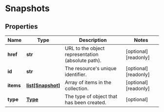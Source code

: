 # Snapshots

## Properties
| Name | Type | Description | Notes |
| ------------ | ------------- | ------------- | ------------- |
| **href** | **str** | URL to the object representation (absolute path). | [optional] [readonly]  |
| **id** | **str** | The resource&#39;s unique identifier. | [optional] [readonly]  |
| **items** | [**list[Snapshot]**](Snapshot.md) | Array of items in the collection. | [optional] [readonly]  |
| **type** | [**Type**](Type.md) | The type of object that has been created. | [optional]  |


